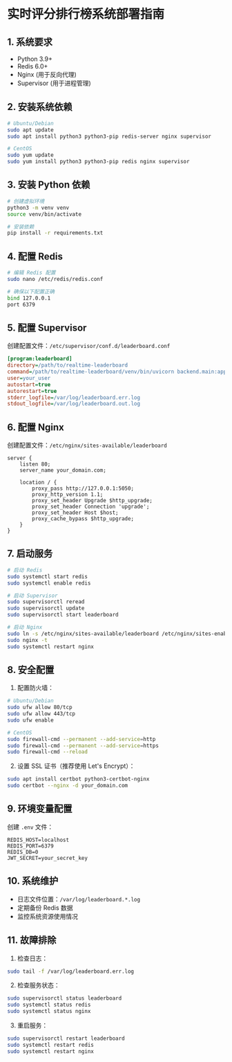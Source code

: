 # 实时评分排行榜系统部署指南

## 1. 系统要求

- Python 3.9+
- Redis 6.0+
- Nginx (用于反向代理)
- Supervisor (用于进程管理)

## 2. 安装系统依赖

```bash
# Ubuntu/Debian
sudo apt update
sudo apt install python3 python3-pip redis-server nginx supervisor

# CentOS
sudo yum update
sudo yum install python3 python3-pip redis nginx supervisor
```

## 3. 安装 Python 依赖

```bash
# 创建虚拟环境
python3 -m venv venv
source venv/bin/activate

# 安装依赖
pip install -r requirements.txt
```

## 4. 配置 Redis

```bash
# 编辑 Redis 配置
sudo nano /etc/redis/redis.conf

# 确保以下配置正确
bind 127.0.0.1
port 6379
```

## 5. 配置 Supervisor

创建配置文件：`/etc/supervisor/conf.d/leaderboard.conf`

```ini
[program:leaderboard]
directory=/path/to/realtime-leaderboard
command=/path/to/realtime-leaderboard/venv/bin/uvicorn backend.main:app --host 0.0.0.0 --port 5050
user=your_user
autostart=true
autorestart=true
stderr_logfile=/var/log/leaderboard.err.log
stdout_logfile=/var/log/leaderboard.out.log
```

## 6. 配置 Nginx

创建配置文件：`/etc/nginx/sites-available/leaderboard`

```nginx
server {
    listen 80;
    server_name your_domain.com;

    location / {
        proxy_pass http://127.0.0.1:5050;
        proxy_http_version 1.1;
        proxy_set_header Upgrade $http_upgrade;
        proxy_set_header Connection 'upgrade';
        proxy_set_header Host $host;
        proxy_cache_bypass $http_upgrade;
    }
}
```

## 7. 启动服务

```bash
# 启动 Redis
sudo systemctl start redis
sudo systemctl enable redis

# 启动 Supervisor
sudo supervisorctl reread
sudo supervisorctl update
sudo supervisorctl start leaderboard

# 启动 Nginx
sudo ln -s /etc/nginx/sites-available/leaderboard /etc/nginx/sites-enabled/
sudo nginx -t
sudo systemctl restart nginx
```

## 8. 安全配置

1. 配置防火墙：
```bash
# Ubuntu/Debian
sudo ufw allow 80/tcp
sudo ufw allow 443/tcp
sudo ufw enable

# CentOS
sudo firewall-cmd --permanent --add-service=http
sudo firewall-cmd --permanent --add-service=https
sudo firewall-cmd --reload
```

2. 设置 SSL 证书（推荐使用 Let's Encrypt）：
```bash
sudo apt install certbot python3-certbot-nginx
sudo certbot --nginx -d your_domain.com
```

## 9. 环境变量配置

创建 `.env` 文件：
```
REDIS_HOST=localhost
REDIS_PORT=6379
REDIS_DB=0
JWT_SECRET=your_secret_key
```

## 10. 系统维护

- 日志文件位置：`/var/log/leaderboard.*.log`
- 定期备份 Redis 数据
- 监控系统资源使用情况

## 11. 故障排除

1. 检查日志：
```bash
sudo tail -f /var/log/leaderboard.err.log
```

2. 检查服务状态：
```bash
sudo supervisorctl status leaderboard
sudo systemctl status redis
sudo systemctl status nginx
```

3. 重启服务：
```bash
sudo supervisorctl restart leaderboard
sudo systemctl restart redis
sudo systemctl restart nginx
``` 